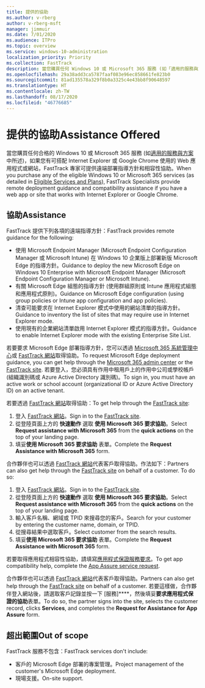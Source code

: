 ```yaml
---
title: 提供的協助
ms.author: v-rberg
author: v-rberg-msft
manager: jimmuir
ms.date: 7/01/2020
ms.audience: ITPro
ms.topic: overview
ms.service: windows-10-administration
localization_priority: Priority
ms.collection: FastTrack
description: 當您購買任何 Windows 10 或 Microsoft 365 服務 (如「適用的服務與方案」中所述)，如果您有可搭配 Internet Explorer 或 Google Chrome 使用的 Web 應用程式或網站，FastTrack 專家可提供遠端部署指導方針和相容性協助。
ms.openlocfilehash: 29a38add3ca5787faaf083e96ec858661fe823b0
ms.sourcegitcommit: 81ad135578a329f8b0a3325c4e43bb8f90648597
ms.translationtype: HT
ms.contentlocale: zh-TW
ms.lasthandoff: 08/17/2020
ms.locfileid: "46776685"
---
```

# <a name="assistance-offered"></a><span data-ttu-id="1ae33-103">提供的協助</span><span class="sxs-lookup"><span data-stu-id="1ae33-103">Assistance Offered</span></span>

<span data-ttu-id="1ae33-104">當您購買任何合格的 Windows 10 或 Microsoft 365 服務 (如[適用的服務與方案](M365-eligible-services-and-plans.md)中所述)，如果您有可搭配 Internet Explorer 或 Google Chrome 使用的 Web 應用程式或網站，FastTrack 專家可提供遠端部署指導方針和相容性協助。</span><span class="sxs-lookup"><span data-stu-id="1ae33-104">When you purchase any of the eligible Windows 10 or Microsoft 365 services (as detailed in [Eligible Services and Plans](M365-eligible-services-and-plans.md)), FastTrack Specialists provide remote deployment guidance and compatibility assistance if you have a web app or site that works with Internet Explorer or Google Chrome.</span></span> 

## <a name="assistance"></a><span data-ttu-id="1ae33-105">協助</span><span class="sxs-lookup"><span data-stu-id="1ae33-105">Assistance</span></span>

<span data-ttu-id="1ae33-106">FastTrack 提供下列各項的遠端指導方針：</span><span class="sxs-lookup"><span data-stu-id="1ae33-106">FastTrack provides remote guidance for the following:</span></span>
- <span data-ttu-id="1ae33-107">使用 Microsoft Endpoint Manager (Microsoft Endpoint Configuration Manager 或 Microsoft Intune) 在 Windows 10 企業版上部署新版 Microsoft Edge 的指導方針。</span><span class="sxs-lookup"><span data-stu-id="1ae33-107">Guidance to deploy the new Microsoft Edge on Windows 10 Enterprise with Microsoft Endpoint Manager (Microsoft Endpoint Configuration Manager or Microsoft Intune).</span></span>
- <span data-ttu-id="1ae33-108">有關 Microsoft Edge 組態的指導方針 (使用群組原則或 Intune 應用程式組態和應用程式原則)。</span><span class="sxs-lookup"><span data-stu-id="1ae33-108">Guidance on Microsoft Edge configuration (using group policies or Intune app configuration and app policies).</span></span>
- <span data-ttu-id="1ae33-109">清查可能要求在 Internet Explorer 模式中使用的網站清單的指導方針。</span><span class="sxs-lookup"><span data-stu-id="1ae33-109">Guidance to inventory the list of sites that may require use in Internet Explorer mode.</span></span>
- <span data-ttu-id="1ae33-110">使用現有的企業網站清單啟用 Internet Explorer 模式的指導方針。</span><span class="sxs-lookup"><span data-stu-id="1ae33-110">Guidance to enable Internet Explorer mode with the existing Enterprise Site List.</span></span>

<span data-ttu-id="1ae33-111">若要要求 Microsoft Edge 部署指導方針，您可以透過 [Microsoft 365 系統管理中心](https://go.microsoft.com/fwlink/?linkid=2032704)或 [FastTrack 網站](https://go.microsoft.com/fwlink/?linkid=780698)取得協助。</span><span class="sxs-lookup"><span data-stu-id="1ae33-111">To request Microsoft Edge deployment guidance, you can get help through the [Microsoft 365 admin center](https://go.microsoft.com/fwlink/?linkid=2032704) or the [FastTrack site](https://go.microsoft.com/fwlink/?linkid=780698).</span></span> <span data-ttu-id="1ae33-112">若要登入，您必須具有作用中租用戶上的作用中公司或學校帳戶 (組織識別碼或 Azure Active Directory 識別碼)。</span><span class="sxs-lookup"><span data-stu-id="1ae33-112">To sign in, you must have an active work or school account (organizational ID or Azure Active Directory ID) on an active tenant.</span></span> 

<span data-ttu-id="1ae33-113">若要透過 [FastTrack 網站](https://go.microsoft.com/fwlink/?linkid=780698)取得協助：</span><span class="sxs-lookup"><span data-stu-id="1ae33-113">To get help through the [FastTrack site](https://go.microsoft.com/fwlink/?linkid=780698):</span></span> 
1.    <span data-ttu-id="1ae33-114">登入 [FastTrack 網站](https://go.microsoft.com/fwlink/?linkid=780698)。</span><span class="sxs-lookup"><span data-stu-id="1ae33-114">Sign in to the [FastTrack site](https://go.microsoft.com/fwlink/?linkid=780698).</span></span> 
2.    <span data-ttu-id="1ae33-115">從登陸頁面上方的 **快速動作** 選取 **使用 Microsoft 365 要求協助**。</span><span class="sxs-lookup"><span data-stu-id="1ae33-115">Select **Request assistance with Microsoft 365** from the **quick actions** on the top of your landing page.</span></span>
3.    <span data-ttu-id="1ae33-116">填妥**使用 Microsoft 365 要求協助** 表單。</span><span class="sxs-lookup"><span data-stu-id="1ae33-116">Complete the **Request Assistance with Microsoft 365** form.</span></span>
  
<span data-ttu-id="1ae33-p102">合作夥伴也可以透過 [FastTrack 網站](https://go.microsoft.com/fwlink/?linkid=780698)代表客戶取得協助。作法如下：</span><span class="sxs-lookup"><span data-stu-id="1ae33-p102">Partners can also get help through the [FastTrack site](https://go.microsoft.com/fwlink/?linkid=780698) on behalf of a customer. To do so:</span></span>
1.    <span data-ttu-id="1ae33-119">登入 [FastTrack 網站](https://go.microsoft.com/fwlink/?linkid=780698)。</span><span class="sxs-lookup"><span data-stu-id="1ae33-119">Sign in to the [FastTrack site](https://go.microsoft.com/fwlink/?linkid=780698).</span></span> 
2.    <span data-ttu-id="1ae33-120">從登陸頁面上方的 **快速動作** 選取 **使用 Microsoft 365 要求協助**。</span><span class="sxs-lookup"><span data-stu-id="1ae33-120">Select **Request assistance with Microsoft 365** from the **quick actions** on the top of your landing page.</span></span>
3.    <span data-ttu-id="1ae33-121">輸入客戶名稱、網域或 TPID 來搜尋您的客戶。</span><span class="sxs-lookup"><span data-stu-id="1ae33-121">Search for your customer by entering the customer name, domain, or TPID.</span></span>
4.    <span data-ttu-id="1ae33-122">從搜尋結果中選取客戶。</span><span class="sxs-lookup"><span data-stu-id="1ae33-122">Select customer from the search results.</span></span>
5.    <span data-ttu-id="1ae33-123">填妥**使用 Microsoft 365 要求協助** 表單。</span><span class="sxs-lookup"><span data-stu-id="1ae33-123">Complete the **Request Assistance with Microsoft 365** form.</span></span>
 
<span data-ttu-id="1ae33-124">若要取得應用程式相容性協助，請填寫[應用程式保證服務要求](https://go.microsoft.com/fwlink/?linkid=2022721)。</span><span class="sxs-lookup"><span data-stu-id="1ae33-124">To get app compatibility help, complete the [App Assure service request](https://go.microsoft.com/fwlink/?linkid=2022721).</span></span>

<span data-ttu-id="1ae33-125">合作夥伴也可以透過 [FastTrack 網站](https://go.microsoft.com/fwlink/?linkid=780698)代表客戶取得協助。</span><span class="sxs-lookup"><span data-stu-id="1ae33-125">Partners can also get help through the [FastTrack site](https://go.microsoft.com/fwlink/?linkid=780698) on behalf of a customer.</span></span> <span data-ttu-id="1ae33-126">若要這樣做，合作夥伴登入網站後，請選取客戶記錄並按一下 [服務]\*\*\*\*，然後填妥**要求應用程式保證的協助**表單。</span><span class="sxs-lookup"><span data-stu-id="1ae33-126">To do so, the partner signs into the site, selects the customer record, clicks **Services**, and completes the **Request for Assistance for App Assure** form.</span></span>

## <a name="out-of-scope"></a><span data-ttu-id="1ae33-127">超出範圍</span><span class="sxs-lookup"><span data-stu-id="1ae33-127">Out of scope</span></span>

<span data-ttu-id="1ae33-128">FastTrack 服務不包含：</span><span class="sxs-lookup"><span data-stu-id="1ae33-128">FastTrack services don't include:</span></span>
- <span data-ttu-id="1ae33-129">客戶的 Microsoft Edge 部署的專案管理。</span><span class="sxs-lookup"><span data-stu-id="1ae33-129">Project management of the customer's Microsoft Edge deployment.</span></span>
- <span data-ttu-id="1ae33-130">現場支援。</span><span class="sxs-lookup"><span data-stu-id="1ae33-130">On-site support.</span></span>


